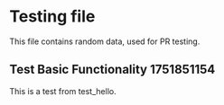 # Testing file

This file contains random data, used for PR testing.


## Test Basic Functionality 1751851154

This is a test from test_hello.
